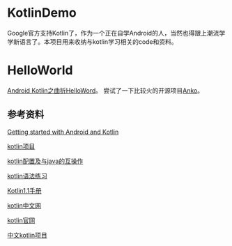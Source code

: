 # KotlinDemo
Google官方支持Kotlin了，作为一个正在自学Android的人，当然也得跟上潮流学学新语言了。本项目用来收纳与kotlin学习相关的code和资料。

# HelloWorld
[Android Kotlin之曲折HelloWord](http://huaqianlee.github.io/2017/05/23/Kotlin/Kotlin-HElloWorld/)。
尝试了一下比较火的开源项目[Anko](https://github.com/Kotlin/anko)。


## 参考资料
[Getting started with Android and Kotlin](https://kotlinlang.org/docs/tutorials/kotlin-android.html) 

[kotlin项目](https://github.com/JetBrains/kotlin) 

[kotlin配置及与java的互操作](https://github.com/JetBrains/kotlin-examples) 

[kotlin语法练习](https://github.com/Kotlin/kotlin-koans) 

[Kotlin1.1手册](doc/kotlin-docs.pdf) 

[kotlin中文网](http://tanfujun.com/kotlin-web-site-cn/docs/reference/) 

[kotlin官网](https://kotlinlang.org/) 

[中文kotlin项目](https://github.com/huanglizhuo/kotlin-in-chinese) 

